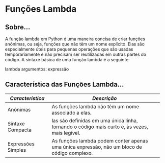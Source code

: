 # Funções Lambda
## Sobre...
A função lambda em Python é uma maneira concisa de criar funções anônimas, ou seja, funções que não têm um nome explícito. Elas são especialmente úteis para pequenas operações que são usadas temporariamente e não precisam ser reutilizadas em outras partes do código. A sintaxe básica de uma função lambda é a seguinte:

lambda argumentos: expressão

## Característica das Funções Lambda...

| *Característica* | *Descrição* |
|------|---------|
|Anônimas|As funções lambda não têm um nome associado a elas.|
|Sintaxe Compacta|las são definidas em uma única linha, tornando o código mais curto e, às vezes, mais legível.|
|Expressões Simples|As funções lambda podem conter apenas uma única expressão, não um bloco de código complexo.|